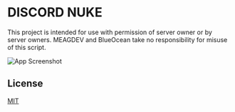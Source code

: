 
# DISCORD NUKE

This project is intended for use with permission of server owner or by server owners. MEAGDEV and BlueOcean take no responsibility for misuse of this script.

![App Screenshot](https://nypost.com/wp-content/uploads/sites/2/2017/05/051917-nuke-nasa-1.jpg?quality=75&strip=all&w=744)


## License

[MIT](https://choosealicense.com/licenses/mit/)

